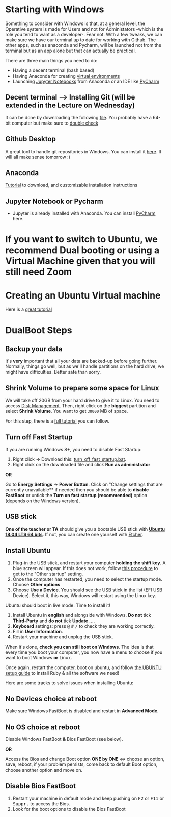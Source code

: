 # Starting with Windows
Something to consider with Windows is that, at a general level, the Operative system is made for Users and not for Administators -which is the role you tend to want as a developer-. Fear not. With a few tweaks, we can make sure we have our terminal up to date for working with Github. The other apps, such as anaconda and Pycharm, will be launched not from the terminal but as an app alone but that can actually be practical.

There are three main things you need to do:
- Having a decent terminal (bash based)
- Having Anaconda for creating [virtual environments](https://www.youtube.com/watch?v=mIB7IZFCE_k)
- Launching [Jupyter Notebooks](https://jupyter.org/) from Anaconda or an IDE like [PyCharm](https://www.jetbrains.com/edu-products/download/#section=idea)

## Decent terminal --> Installing Git (will be extended in the Lecture on Wednesday)
It can be done by downloading the following [file](https://git-scm.com/download/win). You probably have a 64-bit computer but make sure to [double check](https://www.howtogeek.com/howto/21726/how-do-i-know-if-im-running-32-bit-or-64-bit-windows-answers/)

## Github Desktop
A great tool to handle git repositories in Windows. You can install it [here](https://desktop.github.com/). It will all make sense tomorrow :)

## Anaconda
[Tutorial](https://docs.anaconda.com/anaconda/install/windows/) to download, and customizable installation instructions

## Jupyter Notebook or Pycharm
- Jupyter is already installed with Anaconda. You can install [PyCharm](https://www.jetbrains.com/edu-products/download/#section=idea) here.

# If you want to switch to Ubuntu, we recommend Dual booting or using a Virtual Machine given that you will still need Zoom

# Creating an Ubuntu Virtual machine
Here is a [great tutorial](https://www.lifewire.com/install-ubuntu-linux-windows-10-steps-2202108)

# DualBoot Steps

## Backup your data

It's **very** important that all your data are backed-up before going further. Normally, things go well, but as we'll handle partitions on the hard drive, we might have difficulties. Better safe than sorry.

## Shrink Volume to prepare some space for Linux

We will take off 20GB from your hard drive to give it to Linux. You need to access [Disk Management](http://pcsupport.about.com/od/windows-8/a/disk-management-windows-8.htm). Then, right click on the **biggest** partition and select **Shrink Volume**. You want to get `30000` MB of space.

For this step, there is a [full tutorial](http://www.everydaylinuxuser.com/2015/11/how-to-shrink-windows-10-to-make-space.html) you can follow.

## Turn off Fast Startup

If you are running Windows 8+, you need to disable Fast Startup:

1. Right click -> Download this: [turn_off_fast_startup.bat](https://raw.githubusercontent.com/lewagon/setup/master/utils/turn_off_fast_startup.bat).
1. Right click on the downloaded file and click **Run as administrator**

**OR**

Go to **Energy Settings** -> **Power Button**. Click on "Change settings that are currently unavailable** if needed then you should be able to **disable FastBoot** or untick the **Turn on fast startup (recommended)** option (depends on the Windows version).

## USB stick

**One of the teacher or TA** should give you a bootable USB stick with [**Ubuntu 18.04 LTS 64 bits**](https://www.ubuntu.com/download/desktop). If not, you can create one yourself with [Etcher](https://etcher.io/).

## Install Ubuntu

1. Plug-in the USB stick, and restart your computer **holding the shift key**. A blue screen wil appear. If this does not work, follow [this procedure](https://support.microsoft.com/en-us/instantanswers/f40a95aa-1e34-4907-98ba-a308fd10a786/get-to-safe-mode-and-other-startup-settings-in-windows-10) to get to the "Other startup" setting.
1. Once the computer has restarted, you need to select the startup mode. Choose **Other options**
1. Choose **Use a Device**. You should see the USB stick in the list (EFI USB Device). Select it, this way, Windows will restart using the Linux key.

Ubuntu should boot in live mode. Time to install it!

1. Install Ubuntu in **english** and alongside with Windows. **Do not** tick **Third-Party** and **do not** tick **Update ...**.
1. **Keyboard** settings: press <kbd>@</kbd> <kbd>#</kbd> <kbd>/</kbd> to check they are working correctly.
1. Fill in **User Information**.
1. Restart your machine and unplug the USB stick.

When it's done, **check you can still boot on Windows**. The idea is that every time you boot your computer, you now have a menu to choose if you want to boot Windows **or** Linux.

Once again, restart the computer, boot on ubuntu, and follow [the UBUNTU setup guide](UBUNTU.md) to install Ruby & all the software we need!

Here are some tracks to solve issues when installing Ubuntu:

## No Devices choice at reboot

Make sure Windows FastBoot is disabled and restart in **Advanced Mode**.

## No OS choice at reboot

Disable Windows FastBoot **&** Bios FastBoot (see below).

**OR**

Access the Bios and change Boot option **ONE by ONE** <=> choose an option, save, reboot, if your problem persists, come back to default Boot option, choose another option and move on.

## Disable Bios FastBoot

1. Restart your machine in default mode and keep pushing on <kbd>F2</kbd> or <kbd>F11</kbd> or <kbd>Suppr.</kbd> to access the Bios.
2. Look for the boot options to disable the Bios FastBoot


